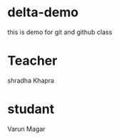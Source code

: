 # delta-demo
this is demo for git and github class

# Teacher 
 shradha Khapra
# studant 
 Varun Magar